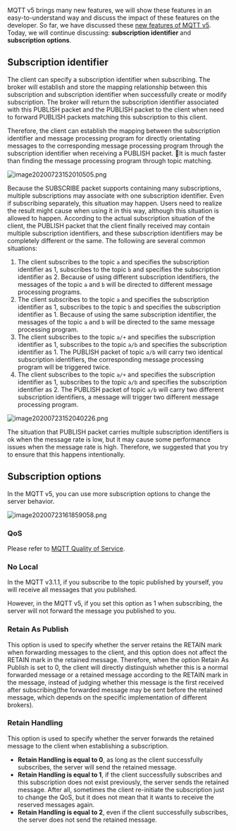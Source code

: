 MQTT v5 brings many new features, we will show these features in an easy-to-understand way and discuss the impact of these features on the developer. So far, we have discussed these [new features of MQTT v5](https://www.emqx.com/en/mqtt/mqtt5). Today, we will continue discussing: **subscription identifier** and **subscription options**.



## Subscription identifier

The client can specify a subscription identifier when subscribing. The broker will establish and store the mapping relationship between this subscription and subscription identifier when successfully create or modify subscription. The broker will return the subscription identifier associated with this PUBLISH packet and the PUBLISH packet to the client when need to forward PUBLISH packets matching this subscription to this client.

Therefore, the client can establish the mapping between the subscription identifier and message processing program for directly orientating messages to the corresponding message processing program through the subscription identifier when receiving a PUBLISH packet. It is much faster than finding the message processing program through topic matching.

![image20200723152010505.png](https://static.emqx.net/images/14752d1986cadf5bd7b6c96a3f4229f7.png)

Because the SUBSCRIBE packet supports containing many subscriptions, multiple subscriptions may associate with one subscription identifier. Even if subscribing separately, this situation may happen. Users need to realize the result might cause when using it in this way, although this situation is allowed to happen. According to the actual subscription situation of the client, the PUBLISH packet that the client finally received may contain multiple subscription identifiers, and these subscription identifiers may be completely different or the same. The following are several common situations:

1. The client subscribes to the topic `a` and specifies the subscription identifier as 1, subscribes to the topic `b` and specifies the subscription identifier as 2. Because of using different subscription identifiers, the messages of the topic `a` and `b` will be directed to different message processing programs.
2. The client subscribes to the topic `a` and specifies the subscription identifier as 1, subscribes to the topic `b` and specifies the subscription identifier as 1. Because of using the same subscription identifier, the messages of the topic `a` and `b` will be directed to the same message processing program.
3. The client subscribes to the topic `a/+` and specifies the subscription identifier as 1, subscribes to the topic `a/b` and specifies the subscription identifier as 1. The PUBLISH packet of topic `a/b` will carry two identical subscription identifiers, the corresponding message processing program will be triggered twice.
4. The client subscribes to the topic `a/+` and specifies the subscription identifier as 1, subscribes to the topic `a/b` and specifies the subscription identifier as 2. The PUBLISH packet of topic `a/b` will carry two different subscription identifiers, a message will trigger two different message processing program.

![image20200723152040226.png](https://static.emqx.net/images/fd6fb5f61d116aa66d837711e337a30f.png)

The situation that PUBLISH packet carries multiple subscription identifiers is ok when the message rate is low, but it may cause some performance issues when the message rate is high. Therefore, we suggested that you try to ensure that this happens intentionally.



## Subscription options

In the MQTT v5, you can use more subscription options to change the server behavior.

![image20200723161859058.png](https://static.emqx.net/images/0a255be6657118484a6ca663c9755c6b.png)

### QoS

Please refer to [MQTT Quality of Service](https://www.emqx.com/en/blog/introduction-to-mqtt-qos).

### No Local

In the MQTT v3.1.1, if you subscribe to the topic published by yourself, you will receive all messages that you published.

However, in the MQTT v5, if you set this option as 1 when subscribing, the server will not forward the message you published to you.


### Retain As Publish

This option is used to specify whether the server retains the RETAIN mark when forwarding messages to the client, and this option does not affect the RETAIN mark in the retained message. Therefore, when the option Retain As Publish is set to 0, the client will directly distinguish whether this is a normal forwarded message or a retained message according to the RETAIN mark in the message, instead of judging whether this message is the first received after subscribing(the forwarded message may be sent before the retained message, which depends on the specific implementation of different brokers).


### Retain Handling

This option is used to specify whether the server forwards the retained message to the client when establishing a subscription.

- **Retain Handling is equal to 0**, as long as the client successfully subscribes, the server will send the retained message. 
- **Retain Handling is equal to 1**, if the client successfully subscribes and this subscription does not exist previously, the server sends the retained message. After all, sometimes the client re-initiate the subscription just to change the QoS, but it does not mean that it wants to receive the reserved messages again. 
- **Retain Handling is equal to 2**, even if the client successfully subscribes, the server does not send the retained message.
